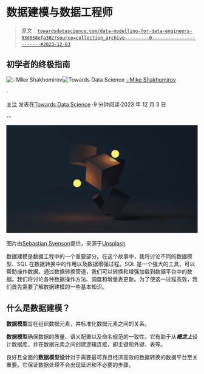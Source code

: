 # 数据建模与数据工程师

> 原文：[`towardsdatascience.com/data-modelling-for-data-engineers-93d058efa302?source=collection_archive---------0-----------------------#2023-12-03`](https://towardsdatascience.com/data-modelling-for-data-engineers-93d058efa302?source=collection_archive---------0-----------------------#2023-12-03)

## 初学者的终极指南

[](https://mshakhomirov.medium.com/?source=post_page-----93d058efa302--------------------------------)![💡Mike Shakhomirov](https://mshakhomirov.medium.com/?source=post_page-----93d058efa302--------------------------------)[](https://towardsdatascience.com/?source=post_page-----93d058efa302--------------------------------)![Towards Data Science](https://towardsdatascience.com/?source=post_page-----93d058efa302--------------------------------) [💡Mike Shakhomirov](https://mshakhomirov.medium.com/?source=post_page-----93d058efa302--------------------------------)

·

[关注](https://medium.com/m/signin?actionUrl=https%3A%2F%2Fmedium.com%2F_%2Fsubscribe%2Fuser%2Fe06a48b3dd48&operation=register&redirect=https%3A%2F%2Ftowardsdatascience.com%2Fdata-modelling-for-data-engineers-93d058efa302&user=%F0%9F%92%A1Mike+Shakhomirov&userId=e06a48b3dd48&source=post_page-e06a48b3dd48----93d058efa302---------------------post_header-----------) 发表在[Towards Data Science](https://towardsdatascience.com/?source=post_page-----93d058efa302--------------------------------) ·9 分钟阅读·2023 年 12 月 3 日[](https://medium.com/m/signin?actionUrl=https%3A%2F%2Fmedium.com%2F_%2Fvote%2Ftowards-data-science%2F93d058efa302&operation=register&redirect=https%3A%2F%2Ftowardsdatascience.com%2Fdata-modelling-for-data-engineers-93d058efa302&user=%F0%9F%92%A1Mike+Shakhomirov&userId=e06a48b3dd48&source=-----93d058efa302---------------------clap_footer-----------)

--

[](https://medium.com/m/signin?actionUrl=https%3A%2F%2Fmedium.com%2F_%2Fbookmark%2Fp%2F93d058efa302&operation=register&redirect=https%3A%2F%2Ftowardsdatascience.com%2Fdata-modelling-for-data-engineers-93d058efa302&source=-----93d058efa302---------------------bookmark_footer-----------)![](img/38909e6454cd7c166ad2897c1828b42d.png)

图片由[Sebastian Svenson](https://unsplash.com/@sebastiansvenson?utm_source=medium&utm_medium=referral)提供，来源于[Unsplash](https://unsplash.com/?utm_source=medium&utm_medium=referral)

数据建模是数据工程中的一个重要部分。在这个故事中，我将讨论不同的数据模型、SQL 在数据转换中的作用以及数据增强过程。SQL 是一个强大的工具，可以帮助操作数据。通过数据转换管道，我们可以转换和增强加载到数据平台中的数据。我们将讨论各种数据操作方法、调度和增量表更新。为了使这一过程高效，我们首先需要了解数据建模的一些基本知识。

## 什么是数据建模？

**数据模型**旨在组织数据元素，并标准化数据元素之间的关系。

**数据模型**确保数据的质量、语义配置以及命名规范的一致性。它有助于从***概念上***设计数据库，并在数据元素之间创建逻辑连接，即主键和外键、表等。

良好且全面的**数据模型设计**对于需要最可靠且经济高效的数据转换的数据平台至关重要。它保证数据处理不会出现延迟和不必要的步骤。
